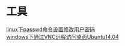 










# 工具
[linux下passwd命令设置修改用户密码](https://www.cnblogs.com/Alanf/p/7994324.html)<br>
[windows下通过VNC远程访问桌面Ubuntu14.04](https://blog.csdn.net/jiangchao3392/article/details/73251175)<br>
